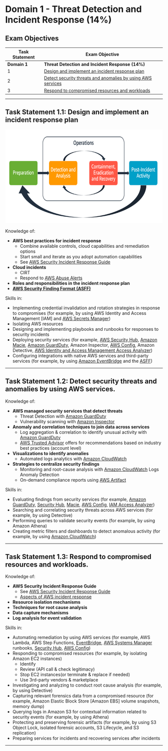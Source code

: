 # Domain 1	- Threat Detection and Incident Response (14%)

## Exam Objectives 

| Task Statement | Exam Objective     | 
| ------------------------ | ------------------ | 
| **Domain 1** | **Threat Detection and Incident Response (14%)**
| 1 | [Design and implement an incident response plan](#task-statement-11-design-and-implement-an-incident-response-plan)
| 2 | [Detect security threats and anomalies by using AWS services](#task-statement-12-detect-security-threats-and-anomalies-by-using-aws-services)
| 3 | [Respond to compromised resources and workloads](#task-statement-13-respond-to-compromised-resources-and-workloads)

---  
## Task Statement 1.1: Design and implement an incident response plan

<img src="../../images/D1T1.png" alt="Aspects of AWS incident response" style="height: 300px; width:auto;"/>

Knowledge of:
- **AWS best practices for incident response**
  <!-- - ![Aspects of AWS incident response](../images/D1T1.png) -->
  - Combine available controls, cloud capabilities and remediation options
  - Start small and iterate as you adopt automation capabilities
  - See [AWS Security Incident Response Guide](https://docs.aws.amazon.com/whitepapers/latest/aws-security-incident-response-guide/aws-security-incident-response-guide.html)
- **Cloud incidents**
  - CIRT
  - Respond to [AWS Abuse Alerts](../../services/abuse/README.md#aws-abuse-alerts)  
- **Roles and responsibilities in the incident response plan**
- **[AWS Security Finding Format (ASFF)](https://docs.aws.amazon.com/securityhub/latest/userguide/securityhub-findings-format.html)**


Skills in:
- Implementing credential invalidation and rotation strategies in response to compromises (for example, by using AWS Identity and Access Management [IAM] and [AWS Secrets Manager](../../services/secretsmgr/README.md))
- Isolating AWS resources
- Designing and implementing playbooks and runbooks for responses to security incidents
- Deploying security services (for example, [AWS Security Hub](../../services/securityhub/README.md), [Amazon Macie](../../services/macie/README.md), [Amazon GuardDuty](../../services/guardduty/README.md), Amazon Inspector, [AWS Config](../../services/config/README.md), Amazon Detective, [AWS Identity and Access Management Access Analyzer](../../services/iamanalyzer/README.md))
- Configuring integrations with native AWS services and third-party services (for example, by using [Amazon EventBridge](../../services/eventbridge/README.md) and the [ASFF](https://docs.aws.amazon.com/securityhub/latest/userguide/securityhub-findings-format.html))

---  
## Task Statement 1.2: Detect security threats and anomalies by using AWS services. 

Knowledge of:
- **AWS managed security services that detect threats**
  - Threat Detection with [Amazon GuardDuty](../../services/guardduty/README.md)
  - Vulnerability scanning with [Amazon Inspector](../../services/inspector/README.md)
- **Anomaly and correlation techniques to join data across services**
  - Log aggregation & correlation to identify unusual activity with [Amazon GuardDuty](../../services/guardduty/README.md)
  - [AWS Trusted Advisor](../../services/trusadvisor/README.md) offers for recommendations based on industry best practices (account level)
- **Visualizations to identify anomalies**
  - Automated logs analytics with [Amazon CloudWatch](../../services/cloudwatch/README.md)
- **Strategies to centralize security findings**
  - Monitoring and root-cause analysis with [Amazon CloudWatch](../../services/cloudwatch/README.md) Logs Anomaly Detection
  - On-demand compliance reports using [AWS Artifact](../../services/artifact/README.md)

Skills in:
- Evaluating findings from security services (for example, [Amazon GuardDuty](../../services/guardduty/README.md), [Security Hub](../../services/securityhub/README.md), [Macie](../../services/macie/README.md), [AWS Config](../../services/config/README.md), [IAM Access Analyzer](../../services/iamanalyzer/README.md))
- Searching and correlating security threats across AWS services (for example, by using Detective)
- Performing queries to validate security events (for example, by using Amazon Athena)
- Creating metric filters and dashboards to detect anomalous activity (for example, by using [Amazon CloudWatch](../../services/cloudwatch/README.md))  

---  
## Task Statement 1.3: Respond to compromised resources and workloads. 

Knowledge of:
- **AWS Security Incident Response Guide**
  - See [AWS Security Incident Response Guide](https://docs.aws.amazon.com/whitepapers/latest/aws-security-incident-response-guide/aws-security-incident-response-guide.html)
  - [Aspects of AWS incident response](../../../images/D1T1.png)
- **Resource isolation mechanisms**
- **Techniques for root cause analysis**
- **Data capture mechanisms**
- **Log analysis for event validation**

Skills in:
- Automating remediation by using AWS services (for example, AWS Lambda, AWS Step Functions, [EventBridge](../../services/eventbridge/README.md), [AWS Systems Manager](../../services/ssystemsmgr/README.md) runbooks, [Security Hub](../../services/securityhub/README.md), [AWS Config](../../services/config/README.md))
- Responding to compromised resources (for example, by isolating Amazon EC2 instances)
  - Identify 
  - Review (API call & check legitimacy)
  - Stop EC2 instances(or terminate & replace if needed)
  - Use 3rd-party vendors & marketplace
- Investigating and analyzing to conduct root cause analysis (for example, by using Detective)
- Capturing relevant forensics data from a compromised resource (for example, Amazon Elastic
Block Store [Amazon EBS] volume snapshots, memory dump)
- Querying logs in Amazon S3 for contextual information related to security events (for
example, by using Athena)
- Protecting and preserving forensic artifacts (for example, by using S3 Object Lock, isolated
forensic accounts, S3 Lifecycle, and S3 replication)
- Preparing services for incidents and recovering services after incidents

---
